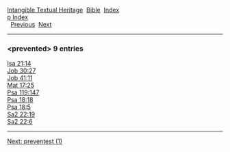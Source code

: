 [Intangible Textual Heritage](../../index)  [Bible](../index) 
[Index](index)   
[p Index](_p_)  
  [Previous](c08816)  [Next](c08818) 

------------------------------------------------------------------------

### &lt;prevented&gt; 9 entries

[Isa 21:14](../kjv/isa021.htm#014)  
[Job 30:27](../kjv/job030.htm#027)  
[Job 41:11](../kjv/job041.htm#011)  
[Mat 17:25](../kjv/mat017.htm#025)  
[Psa 119:147](../kjv/psa119.htm#147)  
[Psa 18:18](../kjv/psa018.htm#018)  
[Psa 18:5](../kjv/psa018.htm#005)  
[Sa2 22:19](../kjv/sa2022.htm#019)  
[Sa2 22:6](../kjv/sa2022.htm#006)  

------------------------------------------------------------------------

[Next: preventest (1)](c08818)
